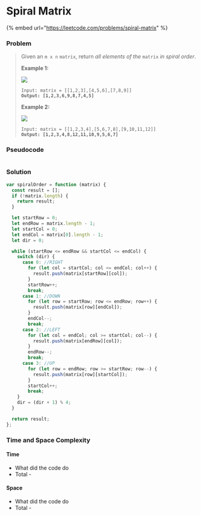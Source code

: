 # Spiral Matrix

{% embed url="https://leetcode.com/problems/spiral-matrix" %}

### Problem

> Given an `m x n` `matrix`, return _all elements of the_ `matrix` _in spiral order_.
>
> &#x20;
>
> **Example 1:**
>
> ![](https://assets.leetcode.com/uploads/2020/11/13/spiral1.jpg)
>
> <pre><code>Input: matrix = [[1,2,3],[4,5,6],[7,8,9]]
> <strong>Output: [1,2,3,6,9,8,7,4,5]</strong></code></pre>
>
> **Example 2:**
>
> ![](https://assets.leetcode.com/uploads/2020/11/13/spiral.jpg)
>
> <pre><code>Input: matrix = [[1,2,3,4],[5,6,7,8],[9,10,11,12]]
> <strong>Output: [1,2,3,4,8,12,11,10,9,5,6,7]</strong></code></pre>
>
>

### Pseudocode

```
```

### Solution

```javascript
var spiralOrder = function (matrix) {
  const result = [];
  if (!matrix.length) {
    return result;
  }

  let startRow = 0;
  let endRow = matrix.length - 1;
  let startCol = 0;
  let endCol = matrix[0].length - 1;
  let dir = 0;

  while (startRow <= endRow && startCol <= endCol) {
    switch (dir) {
      case 0: //RIGHT
        for (let col = startCol; col <= endCol; col++) {
          result.push(matrix[startRow][col]);
        }
        startRow++;
        break;
      case 1: //DOWN
        for (let row = startRow; row <= endRow; row++) {
          result.push(matrix[row][endCol]);
        }
        endCol--;
        break;
      case 2: //LEFT
        for (let col = endCol; col >= startCol; col--) {
          result.push(matrix[endRow][col]);
        }
        endRow--;
        break;
      case 3: //UP
        for (let row = endRow; row >= startRow; row--) {
          result.push(matrix[row][startCol]);
        }
        startCol++;
        break;
    }
    dir = (dir + 1) % 4;
  }

  return result;
};
```

### Time and Space Complexity

#### Time

* What did the code do
* Total -

#### Space

* What did the code do
* Total -
